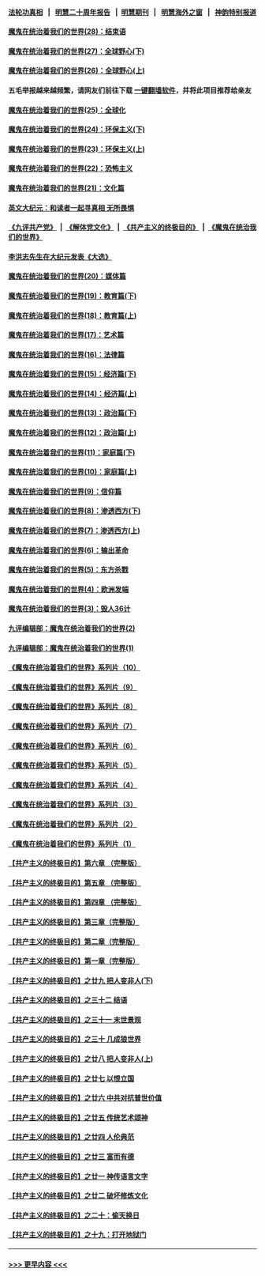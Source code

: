 #### [法轮功真相](https://github.com/gfw-breaker/truth/blob/master/README.md?t=0) &nbsp;&nbsp;|&nbsp;&nbsp; [明慧二十周年报告](https://github.com/gfw-breaker/mh-reports/blob/master/README.md?t=0) &nbsp;&nbsp;|&nbsp;&nbsp;[明慧期刊](https://github.com/gfw-breaker/mh-qikan) &nbsp;&nbsp;|&nbsp;&nbsp; [明慧海外之窗](https://github.com/gfw-breaker/mh-news/blob/master/README.md?t=0) &nbsp;&nbsp;|&nbsp;&nbsp; [神韵特别报道](https://github.com/gfw-breaker/mh-news/blob/master/shenyun.md?t=0)
#### [魔鬼在统治着我们的世界(28)：结束语](../pages/nsc422/n10936246.md?t=07231001) 
#### [魔鬼在统治着我们的世界(27)：全球野心(下)](../pages/nsc422/n10928319.md?t=07231001) 
#### [魔鬼在统治着我们的世界(26)：全球野心(上)](../pages/nsc422/n10900318.md?t=07231001) 
#### 五毛举报越来越频繁，请网友们前往下载 [一键翻墙软件](https://github.com/gfw-breaker/ssr-accounts)，并将此项目推荐给亲友
#### [魔鬼在统治着我们的世界(25)：全球化](../pages/nsc422/n10788205.md?t=07231001) 
#### [魔鬼在统治着我们的世界(24)：环保主义(下)](../pages/nsc422/n10695307.md?t=07231001) 
#### [魔鬼在统治着我们的世界(23)：环保主义(上)](../pages/nsc422/n10688613.md?t=07231001) 
#### [魔鬼在统治着我们的世界(22)：恐怖主义](../pages/nsc422/n10614727.md?t=07231001) 
#### [魔鬼在统治着我们的世界(21)：文化篇](../pages/nsc422/n10597706.md?t=07231001) 
#### [英文大纪元：和读者一起寻真相 无所畏惧](../pages/nsc422/n12542027.md?t=07231001) 
#### [《九评共产党》](https://github.com/begood0513/9ping.md/blob/master/README.md) &nbsp;|&nbsp; [《解体党文化》](../../../../jtdwh.md/blob/master/README.md)  &nbsp;|&nbsp; [《共产主义的终极目的》](../../../../gczydzjmd.md/blob/master/README.md) &nbsp;|&nbsp; [《魔鬼在统治我们的世界》](../../../../mgztzwmdsj.md/blob/master/README.md) 
#### [李洪志先生在大纪元发表《大选》](../pages/nsc422/n12534746.md?t=07231001) 
#### [魔鬼在统治着我们的世界(20)：媒体篇](../pages/nsc422/n10586579.md?t=07231001) 
#### [魔鬼在统治着我们的世界(19)：教育篇(下)](../pages/nsc422/n10564808.md?t=07231001) 
#### [魔鬼在统治着我们的世界(18)：教育篇(上)](../pages/nsc422/n10526970.md?t=07231001) 
#### [魔鬼在统治着我们的世界(17)：艺术篇](../pages/nsc422/n10499093.md?t=07231001) 
#### [魔鬼在统治着我们的世界(16)：法律篇](../pages/nsc422/n10485969.md?t=07231001) 
#### [魔鬼在统治着我们的世界(15)：经济篇(下)](../pages/nsc422/n10469975.md?t=07231001) 
#### [魔鬼在统治着我们的世界(14)：经济篇(上)](../pages/nsc422/n10457370.md?t=07231001) 
#### [魔鬼在统治着我们的世界(13)：政治篇(下)](../pages/nsc422/n10448270.md?t=07231001) 
#### [魔鬼在统治着我们的世界(12)：政治篇(上)](../pages/nsc422/n10444576.md?t=07231001) 
#### [魔鬼在统治着我们的世界(11)：家庭篇(下)](../pages/nsc422/n10440961.md?t=07231001) 
#### [魔鬼在统治着我们的世界(10)：家庭篇(上)](../pages/nsc422/n10435448.md?t=07231001) 
#### [魔鬼在统治着我们的世界(9)：信仰篇](../pages/nsc422/n10432159.md?t=07231001) 
#### [魔鬼在统治着我们的世界(8)：渗透西方(下)](../pages/nsc422/n10429603.md?t=07231001) 
#### [魔鬼在统治着我们的世界(7)：渗透西方(上)](../pages/nsc422/n10426013.md?t=07231001) 
#### [魔鬼在统治着我们的世界(6)：输出革命](../pages/nsc422/n10421536.md?t=07231001) 
#### [魔鬼在统治着我们的世界(5)：东方杀戮](../pages/nsc422/n10417707.md?t=07231001) 
#### [魔鬼在统治着我们的世界(4)：欧洲发端](../pages/nsc422/n10414890.md?t=07231001) 
#### [魔鬼在统治着我们的世界(3)：毁人36计](../pages/nsc422/n10411583.md?t=07231001) 
#### [九评编辑部：魔鬼在统治着我们的世界(2)](../pages/nsc422/n10410036.md?t=07231001) 
#### [九评编辑部：魔鬼在统治着我们的世界(1)](../pages/nsc422/n10406825.md?t=07231001) 
#### [《魔鬼在统治着我们的世界》系列片（10）](../pages/nsc422/n12292670.md?t=07231001) 
#### [《魔鬼在统治着我们的世界》系列片（9）](../pages/nsc422/n12290859.md?t=07231001) 
#### [《魔鬼在统治着我们的世界》系列片（8）](../pages/nsc422/n12287445.md?t=07231001) 
#### [《魔鬼在统治着我们的世界》系列片（7）](../pages/nsc422/n12283425.md?t=07231001) 
#### [《魔鬼在统治着我们的世界》系列片（6）](../pages/nsc422/n12282314.md?t=07231001) 
#### [《魔鬼在统治着我们的世界》系列片（5）](../pages/nsc422/n12281419.md?t=07231001) 
#### [《魔鬼在统治着我们的世界》系列片（4）](../pages/nsc422/n12274024.md?t=07231001) 
#### [《魔鬼在统治着我们的世界》系列片（3）](../pages/nsc422/n12271322.md?t=07231001) 
#### [《魔鬼在统治着我们的世界》系列片（2）](../pages/nsc422/n12269049.md?t=07231001) 
#### [《魔鬼在统治着我们的世界》系列片（1）](../pages/nsc422/n12267575.md?t=07231001) 
#### [【共产主义的终极目的】第六章 （完整版）](../pages/nsc422/n11428913.md?t=07231001) 
#### [【共产主义的终极目的】第五章 （完整版）](../pages/nsc422/n11428912.md?t=07231001) 
#### [【共产主义的终极目的】第四章 （完整版）](../pages/nsc422/n11428907.md?t=07231001) 
#### [【共产主义的终极目的】第三章（完整版）](../pages/nsc422/n11428848.md?t=07231001) 
#### [【共产主义的终极目的】第二章（完整版）](../pages/nsc422/n11428831.md?t=07231001) 
#### [【共产主义的终极目的】第一章（完整版）](../pages/nsc422/n11417651.md?t=07231001) 
#### [【共产主义的终极目的】之廿九 把人变非人(下)](../pages/nsc422/n11344140.md?t=07231001) 
#### [【共产主义的终极目的】之三十二 结语](../pages/nsc422/n11360535.md?t=07231001) 
#### [【共产主义的终极目的】之三十一 末世景观](../pages/nsc422/n11351129.md?t=07231001) 
#### [【共产主义的终极目的】之三十 几成狼世界](../pages/nsc422/n11348280.md?t=07231001) 
#### [【共产主义的终极目的】之廿八 把人变非人(上)](../pages/nsc422/n11340492.md?t=07231001) 
#### [【共产主义的终极目的】之廿七 以恨立国](../pages/nsc422/n11336944.md?t=07231001) 
#### [【共产主义的终极目的】之廿六 中共对抗普世价值](../pages/nsc422/n11324785.md?t=07231001) 
#### [【共产主义的终极目的】之廿五 传统艺术颂神](../pages/nsc422/n11296396.md?t=07231001) 
#### [【共产主义的终极目的】之廿四 人伦典范](../pages/nsc422/n11296397.md?t=07231001) 
#### [【共产主义的终极目的】之廿三 富而有德](../pages/nsc422/n11283598.md?t=07231001) 
#### [【共产主义的终极目的】之廿一 神传语言文字](../pages/nsc422/n11263265.md?t=07231001) 
#### [【共产主义的终极目的】之廿二 破坏修炼文化](../pages/nsc422/n11245728.md?t=07231001) 
#### [【共产主义的终极目的】之二十：偷天换日](../pages/nsc422/n11238846.md?t=07231001) 
#### [【共产主义的终极目的】之十九：打开地狱门](../pages/nsc422/n11206376.md?t=07231001) 

----
#### [ >>> 更早内容 <<< ](../indexes/nsc422-earlier.md)
